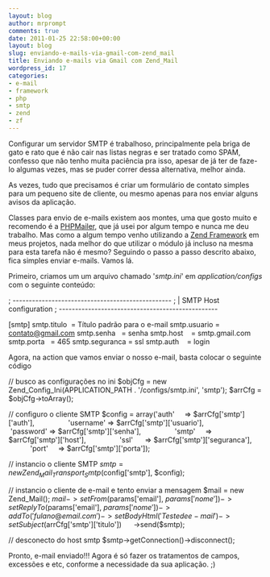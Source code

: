 ```yaml
---
layout: blog
author: mrprompt
comments: true
date: 2011-01-25 22:58:00+00:00
layout: blog
slug: enviando-e-mails-via-gmail-com-zend_mail
title: Enviando e-mails via Gmail com Zend_Mail
wordpress_id: 17
categories:
- e-mail
- framework
- php
- smtp
- zend
- zf
---
```


Configurar um servidor SMTP é trabalhoso, principalmente pela briga de gato e rato que é não cair nas listas negras e ser tratado como SPAM, confesso que não tenho muita paciência pra isso, apesar de já ter de faze-lo algumas vezes, mas se puder correr dessa alternativa, melhor ainda.

As vezes, tudo que precisamos é criar um formulário de contato simples para um pequeno site de cliente, ou mesmo apenas para nos enviar alguns avisos da aplicação. 




Classes para envio de e-mails existem aos montes, uma que gosto muito e recomendo é a [PHPMailer](http://phpmailer.worxware.com/), que já usei por algum tempo e nunca me deu trabalho. Mas como a algum tempo venho utilizando a [Zend Framework](http://framework.zend.com/) em meus projetos, nada melhor do que utilizar o módulo já incluso na mesma para esta tarefa não é mesmo? Seguindo o passo a passo descrito abaixo, fica simples enviar e-mails. Vamos lá.




Primeiro, criamos um um arquivo chamado '_smtp.ini_' em _application/configs_ com o seguinte conteúdo:

; -------------------------------------------------
; | SMTP Host configuration
; -------------------------------------------------


[smtp]
smtp.titulo  = Título padrão para o e-mail
smtp.usuario = contato@gmail.com
smtp.senha   = senha
smtp.host    = smtp.gmail.com
smtp.porta   = 465
smtp.seguranca = ssl
smtp.auth    = login


Agora, na action que vamos enviar o nosso e-mail, basta colocar o seguinte código



// busco as configurações no ini
$objCfg = new Zend_Config_Ini(APPLICATION_PATH . '/configs/smtp.ini', 'smtp');
$arrCfg = $objCfg->toArray();

// configuro o cliente SMTP
$config = array('auth'     => $arrCfg['smtp']['auth'],
                'username' => $arrCfg['smtp']['usuario'],
                'password' => $arrCfg['smtp']['senha'],
                'smtp'     => $arrCfg['smtp']['host'],
                'ssl'      => $arrCfg['smtp']['seguranca'],
                'port'     => $arrCfg['smtp']['porta']);

// instancio o cliente SMTP
$smtp = new Zend_Mail_Transport_Smtp($config['smtp'], $config);

// instancio o cliente de e-mail e tento enviar a mensagem
$mail = new Zend_Mail();
$mail->setFrom($params['email'], $params['nome'])
     ->setReplyTo($params['email'], $params['nome'])
     ->addTo('fulano@email.com')
     ->setBodyHtml('Teste de e-mail')
     ->setSubject($arrCfg['smtp']['titulo'])
     ->send($smtp);

// desconecto do host smtp
$smtp->getConnection()->disconnect();




Pronto, e-mail enviado!!! Agora é só fazer os tratamentos de campos, excessões e etc, conforme a necessidade da sua aplicação. ;)
